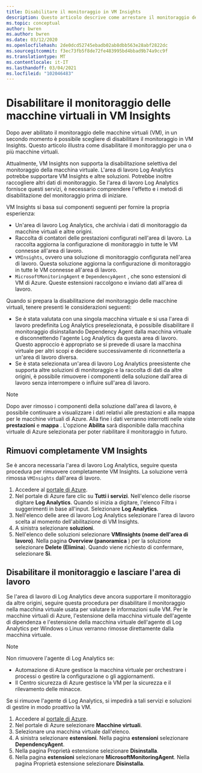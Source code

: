 ```yaml
---
title: Disabilitare il monitoraggio in VM Insights
description: Questo articolo descrive come arrestare il monitoraggio delle macchine virtuali in VM Insights.
ms.topic: conceptual
author: bwren
ms.author: bwren
ms.date: 03/12/2020
ms.openlocfilehash: 2de0dcd52745ebadb02ab8dbb563e28abf2822dc
ms.sourcegitcommit: f3ec73fb5f8de72fe483995bd4bbad9b74a9cc9f
ms.translationtype: MT
ms.contentlocale: it-IT
ms.lasthandoff: 03/04/2021
ms.locfileid: "102046483"
---
```

# <a name="disable-monitoring-of-your-vms-in-vm-insights"></a>Disabilitare il monitoraggio delle macchine virtuali in VM Insights

Dopo aver abilitato il monitoraggio delle macchine virtuali (VM), in un secondo momento è possibile scegliere di disabilitare il monitoraggio in VM Insights. Questo articolo illustra come disabilitare il monitoraggio per una o più macchine virtuali.  

Attualmente, VM Insights non supporta la disabilitazione selettiva del monitoraggio della macchina virtuale. L'area di lavoro Log Analytics potrebbe supportare VM Insights e altre soluzioni. Potrebbe inoltre raccogliere altri dati di monitoraggio. Se l'area di lavoro Log Analytics fornisce questi servizi, è necessario comprendere l'effetto e i metodi di disabilitazione del monitoraggio prima di iniziare.

VM Insights si basa sui componenti seguenti per fornire la propria esperienza:

* Un'area di lavoro Log Analytics, che archivia i dati di monitoraggio da macchine virtuali e altre origini.
* Raccolta di contatori delle prestazioni configurati nell'area di lavoro. La raccolta aggiorna la configurazione di monitoraggio in tutte le VM connesse all'area di lavoro.
* `VMInsights`, ovvero una soluzione di monitoraggio configurata nell'area di lavoro. Questa soluzione aggiorna la configurazione di monitoraggio in tutte le VM connesse all'area di lavoro.
* `MicrosoftMonitoringAgent` e `DependencyAgent` , che sono estensioni di VM di Azure. Queste estensioni raccolgono e inviano dati all'area di lavoro.

Quando si prepara la disabilitazione del monitoraggio delle macchine virtuali, tenere presenti le considerazioni seguenti:

* Se è stata valutata con una singola macchina virtuale e si usa l'area di lavoro predefinita Log Analytics preselezionata, è possibile disabilitare il monitoraggio disinstallando Dependency Agent dalla macchina virtuale e disconnettendo l'agente Log Analytics da questa area di lavoro. Questo approccio è appropriato se si prevede di usare la macchina virtuale per altri scopi e decidere successivamente di riconnetterla a un'area di lavoro diversa.
* Se è stata selezionata un'area di lavoro Log Analytics preesistente che supporta altre soluzioni di monitoraggio e la raccolta di dati da altre origini, è possibile rimuovere i componenti della soluzione dall'area di lavoro senza interrompere o influire sull'area di lavoro.  

>[!NOTE]
> Dopo aver rimosso i componenti della soluzione dall'area di lavoro, è possibile continuare a visualizzare i dati relativi alle prestazioni e alla mappa per le macchine virtuali di Azure. Alla fine i dati verranno interrotti nelle viste **prestazioni** e **mappa** . L'opzione **Abilita** sarà disponibile dalla macchina virtuale di Azure selezionata per poter riabilitare il monitoraggio in futuro.  

## <a name="remove-vm-insights-completely"></a>Rimuovi completamente VM Insights

Se è ancora necessaria l'area di lavoro Log Analytics, seguire questa procedura per rimuovere completamente VM Insights. La soluzione verrà rimossa `VMInsights` dall'area di lavoro.  

1. Accedere al [portale di Azure](https://portal.azure.com).
2. Nel portale di Azure fare clic su **Tutti i servizi**. Nell'elenco delle risorse digitare **Log Analytics**. Quando si inizia a digitare, l'elenco Filtra i suggerimenti in base all'input. Selezionare **Log Analytics**.
3. Nell'elenco delle aree di lavoro Log Analytics selezionare l'area di lavoro scelta al momento dell'abilitazione di VM Insights.
4. A sinistra selezionare **soluzioni**.  
5. Nell'elenco delle soluzioni selezionare **VMInsights (nome dell'area di lavoro)**. Nella pagina **Overview (panoramica** ) per la soluzione selezionare **Delete (Elimina**). Quando viene richiesto di confermare, selezionare **Sì**.

## <a name="disable-monitoring-and-keep-the-workspace"></a>Disabilitare il monitoraggio e lasciare l'area di lavoro  

Se l'area di lavoro di Log Analytics deve ancora supportare il monitoraggio da altre origini, seguire questa procedura per disabilitare il monitoraggio nella macchina virtuale usata per valutare le informazioni sulle VM. Per le macchine virtuali di Azure, l'estensione della macchina virtuale dell'agente di dipendenza e l'estensione della macchina virtuale dell'agente di Log Analytics per Windows o Linux verranno rimosse direttamente dalla macchina virtuale. 

>[!NOTE]
>Non rimuovere l'agente di Log Analytics se: 
>
> * Automazione di Azure gestisce la macchina virtuale per orchestrare i processi o gestire la configurazione o gli aggiornamenti. 
> * Il Centro sicurezza di Azure gestisce la VM per la sicurezza e il rilevamento delle minacce. 
>
> Se si rimuove l'agente di Log Analytics, si impedirà a tali servizi e soluzioni di gestire in modo proattivo la VM. 

1. Accedere al [portale di Azure](https://portal.azure.com). 
2. Nel portale di Azure selezionare **Macchine virtuali**. 
3. Selezionare una macchina virtuale dall'elenco. 
4. A sinistra selezionare **estensioni**. Nella pagina **estensioni** selezionare **DependencyAgent**.
5. Nella pagina Proprietà estensione selezionare **Disinstalla**.
6. Nella pagina **estensioni** selezionare **MicrosoftMonitoringAgent**. Nella pagina Proprietà estensione selezionare **Disinstalla**.  
